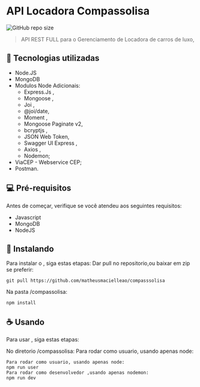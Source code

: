 # API Locadora Compassolisa

<!---Esses são exemplos. Veja https://shields.io para outras pessoas ou para personalizar este conjunto de escudos. Você pode querer incluir dependências, status do projeto e informações de licença aqui--->

![GitHub repo size](https://img.shields.io/github/repo-size/matheusmacielleao/compasssolisa)

> API REST FULL para o Gerenciamento de Locadora de carros de luxo, 

## 🚀 Tecnologias utilizadas

- Node.JS
- MongoDB 
- Modulos Node Adicionais:
  - Express.Js ,
  - Mongoose ,
  - Joi ,
  - @joi/date,
  - Moment ,
  - Mongoose Paginate v2,
  - bcryptjs ,
  - JSON Web Token,
  - Swagger UI Express ,
  - Axios ,
  - Nodemon; 
- ViaCEP - Webservice CEP;
- Postman.


## 💻 Pré-requisitos

Antes de começar, verifique se você atendeu aos seguintes requisitos:
<!---Estes são apenas requisitos de exemplo. Adicionar, duplicar ou remover conforme necessário--->
* Javascript
* MongoDB
* NodeJS

## 🚀 Instalando <API Locadora Compassolisa>

Para instalar o <API Locadora Compassolisa>, siga estas etapas:
Dar pull no repositorio,ou baixar em zip se preferir:
```
git pull https://github.com/matheusmacielleao/compasssolisa
```

Na pasta /compassolisa:
```
npm install
```

## ☕ Usando <API Locadora Compassolisa>

Para usar <API Locadora Compassolisa>, siga estas etapas:

No diretorio /compassolisa:
Para rodar como usuario, usando apenas node:

```
Para rodar como usuario, usando apenas node:
npm run user
Para rodar como desenvolvedor ,usando apenas nodemon:
npm run dev

```
